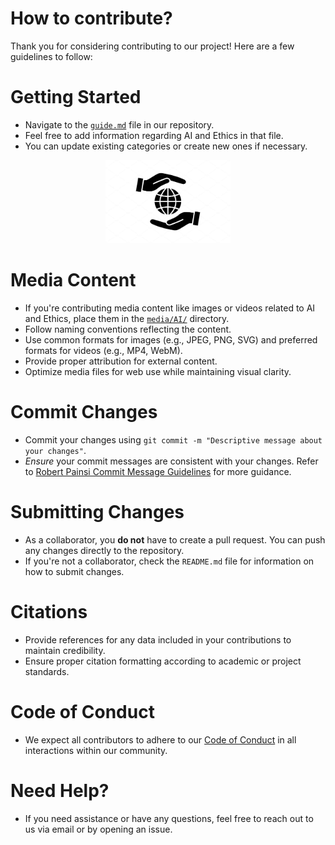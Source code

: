 # How to contribute?
Thank you for considering contributing to our project! Here are a few guidelines to follow:

# Getting Started
- Navigate to the [`guide.md`](./guide.md) file in our repository.
- Feel free to add information regarding AI and Ethics in that file.
- You can update existing categories or create new ones if necessary.
  
<p align="center">
  <img width="200" src="media/green-living/contribution.jpg" alt="">
</p>

# Media Content
- If you're contributing media content like images or videos related to AI and Ethics, place them in the [`media/AI/`](media/AI/) directory.
- Follow naming conventions reflecting the content.
- Use common formats for images (e.g., JPEG, PNG, SVG) and preferred formats for videos (e.g., MP4, WebM).
- Provide proper attribution for external content.
- Optimize media files for web use while maintaining visual clarity.

# Commit Changes 
- Commit your changes using `git commit -m "Descriptive message about your changes"`.
- *Ensure* your commit messages are consistent with your changes. Refer to [Robert Painsi Commit Message Guidelines](https://gist.github.com/robertpainsi/b632364184e70900af4ab688decf6f53) for more guidance.

# Submitting Changes
- As a collaborator, you **do not** have to create a pull request. You can push any changes directly to the repository.
- If you're not a collaborator, check the `README.md` file for information on how to submit changes.

# Citations 
- Provide references for any data included in your contributions to maintain credibility.
- Ensure proper citation formatting according to academic or project standards.

# Code of Conduct
- We expect all contributors to adhere to our [Code of Conduct](./CODE_OF_CONDUCT.md) in all interactions within our community.

# Need Help?
- If you need assistance or have any questions, feel free to reach out to us via email or by opening an issue.

